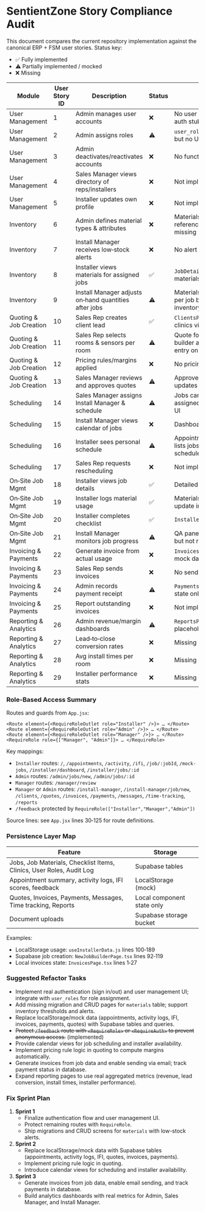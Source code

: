 # SentientZone Story Compliance Audit

This document compares the current repository implementation against the canonical ERP + FSM user stories. Status key:

- ✅ Fully implemented
- ⚠️ Partially implemented / mocked
- ❌ Missing

| Module | User Story ID | Description | Status | Notes |
|--------|---------------|-------------|--------|-------|
| User Management | 1 | Admin manages user accounts | ❌ | No user creation UI; only auth stub |
| User Management | 2 | Admin assigns roles | ⚠️ | `user_roles` table exists but no UI | 
| User Management | 3 | Admin deactivates/reactivates accounts | ❌ | No functionality |
| User Management | 4 | Sales Manager views directory of reps/installers | ❌ | Not implemented |
| User Management | 5 | Installer updates own profile | ❌ | Not implemented |
| Inventory | 6 | Admin defines material types & attributes | ❌ | Materials table referenced but migration missing |
| Inventory | 7 | Install Manager receives low‑stock alerts | ❌ | No alert system |
| Inventory | 8 | Installer views materials for assigned jobs | ✅ | `JobDetailPage` shows job materials |
| Inventory | 9 | Install Manager adjusts on‑hand quantities after jobs | ⚠️ | Materials usage tracked per job but no global inventory update |
| Quoting & Job Creation | 10 | Sales Rep creates client lead | ✅ | `ClientsPage` creates clinics via Supabase |
| Quoting & Job Creation | 11 | Sales Rep selects rooms & sensors per room | ⚠️ | Quote form and job builder allow manual entry only |
| Quoting & Job Creation | 12 | Pricing rules/margins applied | ❌ | No pricing logic |
| Quoting & Job Creation | 13 | Sales Manager reviews and approves quotes | ⚠️ | Approve button only updates local state |
| Scheduling | 14 | Sales Manager assigns Install Manager & schedule | ⚠️ | Jobs can be created and assigned, but no calendar UI |
| Scheduling | 15 | Install Manager views calendar of jobs | ❌ | Dashboard lists jobs only |
| Scheduling | 16 | Installer sees personal schedule | ⚠️ | Appointment summary lists jobs; not full schedule |
| Scheduling | 17 | Sales Rep requests rescheduling | ❌ | Not implemented |
| On‑Site Job Mgmt | 18 | Installer views job details | ✅ | Detailed `JobDetailPage` |
| On‑Site Job Mgmt | 19 | Installer logs material usage | ✅ | Materials table with update inputs |
| On‑Site Job Mgmt | 20 | Installer completes checklist | ✅ | `InstallerChecklistWizard` |
| On‑Site Job Mgmt | 21 | Install Manager monitors job progress | ⚠️ | QA panel updates status but not real‑time |
| Invoicing & Payments | 22 | Generate invoice from actual usage | ❌ | `InvoicesPage` contains mock data |
| Invoicing & Payments | 23 | Sales Rep sends invoices | ❌ | No sending mechanism |
| Invoicing & Payments | 24 | Admin records payment receipt | ⚠️ | `PaymentsPage` uses local state only |
| Invoicing & Payments | 25 | Report outstanding invoices | ❌ | Not implemented |
| Reporting & Analytics | 26 | Admin revenue/margin dashboards | ⚠️ | `ReportsPage` shows static placeholders |
| Reporting & Analytics | 27 | Lead‑to‑close conversion rates | ❌ | Missing |
| Reporting & Analytics | 28 | Avg install times per room | ❌ | Missing |
| Reporting & Analytics | 29 | Installer performance stats | ❌ | Missing |

### Role-Based Access Summary
Routes and guards from `App.jsx`:

```
<Route element={<RequireRoleOutlet role="Installer" />}> … </Route>
<Route element={<RequireRoleOutlet role="Admin" />}> … </Route>
<Route element={<RequireRoleOutlet role="Manager" />}> … </Route>
<RequireRole role={["Manager", "Admin"]}> … </RequireRole>
```
Key mappings:
- `Installer` routes: `/`, `/appointments`, `/activity`, `/ifi`, `/job/:jobId`, `/mock-jobs`, `/installer/dashboard`, `/installer/jobs/:id`
- `Admin` routes: `/admin/jobs/new`, `/admin/jobs/:id`
- `Manager` routes: `/manager/review`
- `Manager` or `Admin` routes: `/install-manager`, `/install-manager/job/new`, `/clients`, `/quotes`, `/invoices`, `/payments`, `/messages`, `/time-tracking`, `/reports`
- `/feedback` protected by `RequireRole(["Installer","Manager","Admin"])`

Source lines: see `App.jsx` lines 30‑125 for route definitions.

### Persistence Layer Map
| Feature | Storage |
|---------|---------|
| Jobs, Job Materials, Checklist Items, Clinics, User Roles, Audit Log | Supabase tables |
| Appointment summary, activity logs, IFI scores, feedback | LocalStorage (mock) |
| Quotes, Invoices, Payments, Messages, Time tracking, Reports | Local component state only |
| Document uploads | Supabase storage bucket |

Examples:
- LocalStorage usage: `useInstallerData.js` lines 100‑189
- Supabase job creation: `NewJobBuilderPage.tsx` lines 92‑119
- Local invoices state: `InvoicesPage.tsx` lines 1‑27

### Suggested Refactor Tasks
- Implement real authentication (sign in/out) and user management UI; integrate with `user_roles` for role assignment.
- Add missing migration and CRUD pages for `materials` table; support inventory thresholds and alerts.
- Replace localStorage/mock data (appointments, activity logs, IFI, invoices, payments, quotes) with Supabase tables and queries.
- ~~Protect `/feedback` route with `<RequireRole>` or `<RequireAuth>` to prevent anonymous access.~~ (implemented)
- Provide calendar views for job scheduling and installer availability.
- Implement pricing rule logic in quoting to compute margins automatically.
- Generate invoices from job data and enable sending via email; track payment status in database.
- Expand reporting pages to use real aggregated metrics (revenue, lead conversion, install times, installer performance).

### Fix Sprint Plan
1. **Sprint 1**
   - Finalize authentication flow and user management UI.
   - Protect remaining routes with `RequireRole`.
   - Ship migrations and CRUD screens for `materials` with low-stock alerts.
2. **Sprint 2**
   - Replace localStorage/mock data with Supabase tables (appointments, activity logs, IFI, quotes, invoices, payments).
   - Implement pricing rule logic in quoting.
   - Introduce calendar views for scheduling and installer availability.
3. **Sprint 3**
   - Generate invoices from job data, enable email sending, and track payments in database.
   - Build analytics dashboards with real metrics for Admin, Sales Manager, and Install Manager.
